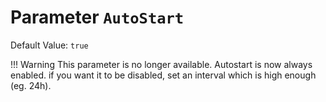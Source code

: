 # Parameter `AutoStart`
Default Value: `true`

!!! Warning
This parameter is no longer available. Autostart is now always enabled. if you want it to be disabled, set an interval which is high enough (eg. 24h).